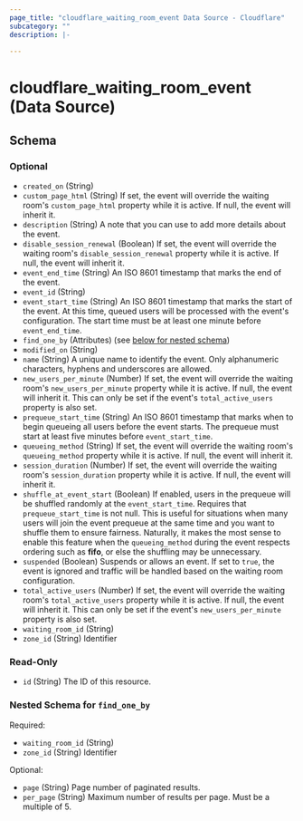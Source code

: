 ```yaml
---
page_title: "cloudflare_waiting_room_event Data Source - Cloudflare"
subcategory: ""
description: |-
  
---
```


# cloudflare_waiting_room_event (Data Source)




<!-- schema generated by tfplugindocs -->
## Schema

### Optional

- `created_on` (String)
- `custom_page_html` (String) If set, the event will override the waiting room's `custom_page_html` property while it is active. If null, the event will inherit it.
- `description` (String) A note that you can use to add more details about the event.
- `disable_session_renewal` (Boolean) If set, the event will override the waiting room's `disable_session_renewal` property while it is active. If null, the event will inherit it.
- `event_end_time` (String) An ISO 8601 timestamp that marks the end of the event.
- `event_id` (String)
- `event_start_time` (String) An ISO 8601 timestamp that marks the start of the event. At this time, queued users will be processed with the event's configuration. The start time must be at least one minute before `event_end_time`.
- `find_one_by` (Attributes) (see [below for nested schema](#nestedatt--find_one_by))
- `modified_on` (String)
- `name` (String) A unique name to identify the event. Only alphanumeric characters, hyphens and underscores are allowed.
- `new_users_per_minute` (Number) If set, the event will override the waiting room's `new_users_per_minute` property while it is active. If null, the event will inherit it. This can only be set if the event's `total_active_users` property is also set.
- `prequeue_start_time` (String) An ISO 8601 timestamp that marks when to begin queueing all users before the event starts. The prequeue must start at least five minutes before `event_start_time`.
- `queueing_method` (String) If set, the event will override the waiting room's `queueing_method` property while it is active. If null, the event will inherit it.
- `session_duration` (Number) If set, the event will override the waiting room's `session_duration` property while it is active. If null, the event will inherit it.
- `shuffle_at_event_start` (Boolean) If enabled, users in the prequeue will be shuffled randomly at the `event_start_time`. Requires that `prequeue_start_time` is not null. This is useful for situations when many users will join the event prequeue at the same time and you want to shuffle them to ensure fairness. Naturally, it makes the most sense to enable this feature when the `queueing_method` during the event respects ordering such as **fifo**, or else the shuffling may be unnecessary.
- `suspended` (Boolean) Suspends or allows an event. If set to `true`, the event is ignored and traffic will be handled based on the waiting room configuration.
- `total_active_users` (Number) If set, the event will override the waiting room's `total_active_users` property while it is active. If null, the event will inherit it. This can only be set if the event's `new_users_per_minute` property is also set.
- `waiting_room_id` (String)
- `zone_id` (String) Identifier

### Read-Only

- `id` (String) The ID of this resource.

<a id="nestedatt--find_one_by"></a>
### Nested Schema for `find_one_by`

Required:

- `waiting_room_id` (String)
- `zone_id` (String) Identifier

Optional:

- `page` (String) Page number of paginated results.
- `per_page` (String) Maximum number of results per page. Must be a multiple of 5.


